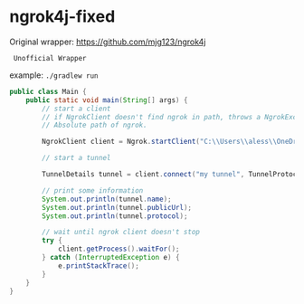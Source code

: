 # ngrok4j-fixed
Original wrapper: https://github.com/mjg123/ngrok4j


<code> Unofficial Wrapper </code>

example: <code>./gradlew run</code>

```java
public class Main {
    public static void main(String[] args) {
        // start a client
        // if NgrokClient doesn't find ngrok in path, throws a NgrokException, here you can specify the
        // Absolute path of ngrok.

        NgrokClient client = Ngrok.startClient("C:\\Users\\aless\\OneDrive\\Desktop\\ngrok.exe");

        // start a tunnel

        TunnelDetails tunnel = client.connect("my tunnel", TunnelProtocol.HTTP, 8080);

        // print some information
        System.out.println(tunnel.name);
        System.out.println(tunnel.publicUrl);
        System.out.println(tunnel.protocol);

        // wait until ngrok client doesn't stop
        try {
            client.getProcess().waitFor();
        } catch (InterruptedException e) {
            e.printStackTrace();
        }
    }
}
```
